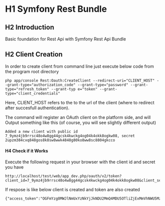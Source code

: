 # H1 Symfony Rest Bundle

## H2 Introduction
Basic foundation for Rest Api with Symfony Rest Api Bundle

## H2 Client Creation
In order to create client from command line just execute below code from the program root directory

```
php app/console Rest:Oauth:CreateClient --redirect-uri="CLIENT_HOST" --grant-type="authorization_code" --grant-type="password" --grant-type="refresh_token" --grant-typ e="token" --grant-type="client_credentials"
```
Here, CLIENT_HOST refers to the to the url of the client (where to redirect after succesfull authentication).

The command will register an OAuth client on the platform side, and will Output something like this (of course, you will see slightly different output)

```
Added a new client with public id 7_9ymz4jb9rrsc48o4w8gg44gcsk4kwckg4og04k4okk8ogkw08, secret 2upzm384cxq848gos8k8sw8wwk4848g80ko8ww8sc8804gkcco
```

#### H4 Check if it Works
Execute the following request in your browser with the client id and secret you have
```
http://localhost/test/web/app_dev.php/oauth/v2/token?client_id=7_9ymz4jb9rrsc48o4w8gg44gcsk4kwckg4og04k4okk8ogkw08&client_secret=2upzm384cxq848gos8k8sw8wwk4848g80ko8ww8sc8804gkcco&grant_type=client_credentials

```

If respose is like below client is created and token are also created
```
{"access_token":"OGFmYzg0MWJlNmUxYzNkYjJkNDU2MmQ4MDU5OTliZjExMmVhNWU5MzUxZjhhNjUyNDBmYmFhNjU3ZWJiYmVjZg","expires_in":3600,"token_type":"bearer","scope":null}
```